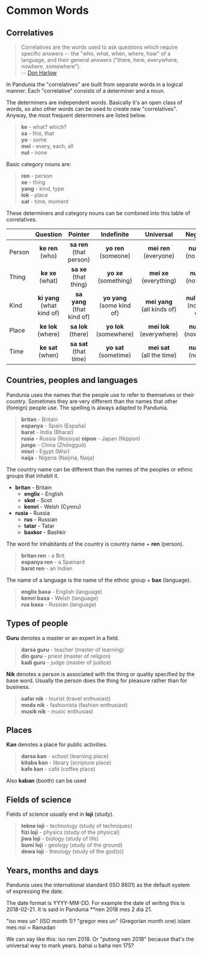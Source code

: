 Common Words
============

<!--
## Opposites

**Fan** is a word that reverses the meaning of the following word.

> **fan bon** - ungood (bad)  
> **fan mol** - unsoft (hard)  
> **fan suk** - dislike  

It's acceptable to use **fan** even if there is already a word that means the opposite thing.

> **long** - long  
> **duan** - short  
> **fan long** - unlong (short)  
> **fan duan** - unshort (long)  
-->


## Correlatives

> Correlatives are the words used to ask questions which require specific answers -- the "who, what, when, where, how" of a language, and their general answers ("there, here, everywhere, nowhere, somewhere").  
> -- [Don Harlow](http://literaturo.org/HARLOW-Don/Esperanto/correlatives.html)

In Pandunia the "correlatives" are built from separate words in a logical manner. Each "correlative" consists of a determiner and a noun.

The determiners are independent words. Basically it's an open class of words, so also other words can be used to create new "correlatives". Anyway, the most frequent determiners are listed below.

> **ke** - what? which?  
> **sa** - this, that  
> **yo** - some  
> **mei** - every, each, all  
> **nul** - none  

Basic category nouns are:

> **ren** - person  
> **xe** - thing  
> **yang** - kind, type  
> **lok** - place  
> **sat** - time, moment  

These determiners and category nouns can be combined into this table of correlatives.

|             | Question                      | Pointer                       | Indefinite                    | Universal                      | Negative                     |
|-------------|:-----------------------------:|:-----------------------------:|:----------------------------:|:-------------------------------:|:----------------------------:|
| Person      | **ke ren**<br>(who)           | **sa ren**<br>(that person)   | **yo ren**<br>(someone)       | **mei ren**<br>(everyone)      | **nul ren**<br>(no-one)      |
| Thing       | **ke xe**<br>(what)           | **sa xe**<br>(that thing)     | **yo xe**<br>(something)      | **mei xe**<br>(everything)     | **nul xe**<br>(nothing)      |
| Kind        | **ki yang**<br>(what kind of) | **sa yang**<br>(that kind of) | **yo yang**<br>(some kind of) | **mei yang**<br>(all kinds of) | **nul yang**<br>(no kind of) |
| Place       | **ke lok**<br>(where)         | **sa lok**<br>(there)         | **yo lok**<br>(somewhere)     | **mei lok**<br>(everywhere)    | **nul lok**<br>(nowhere)     |
| Time        | **ke sat**<br>(when)          | **sa sat**<br>(that time)     | **yo sat**<br>(sometime)      | **mei sat**<br>(all the time)  | **nul sat**<br>(never)       |


## Countries, peoples and languages

Pandunia uses the names that the people use to refer to themselves or their country. Sometimes they are very different than the names that other (foreign) people use. The spelling is always adapted to Pandunia.

> **britan** - Britain  
> **espanya** - Spain (España)  
> **barat** - India (Bharat)  
> **rusia** - Russia (Rossiya)
> **nipon** - Japan (Nippon)  
> **jungo** - China (Zhōngguǒ)  
> **misri** - Egypt (Misr)  
> **naija** - Nigeria (Naijiria, Naija)  

The country name can be different than the names of the peoples or ethnic groups that inhabit it.

- **britan** - Britain
    - **englix** - English
    - **skot** - Scot
    - **kemri** - Welsh (Cymru)
- **rusia** - Russia
    - **rus** - Russian
    - **tatar** - Tatar
    - **baxkor** - Bashkir

The word for inhabitants of the country is country name + **ren** (person).

> **britan ren** - a Brit  
> **espanya ren** - a Spaniard  
> **barat ren** - an Indian  

The name of a language is the name of the ethnic group + **bax** (language).

> **englix baxa** - English (language)  
> **kemri baxa** - Welsh (language)  
> **rus baxa** - Russian (language)


## Types of people

**Guru** denotes a master or an expert in a field.

> **darsa guru** - teacher (master of learning)  
> **din guru** - priest (master of religion)  
> **kadi guru** - judge (master of justice)  

**Nik** denotes a person is associated with the thing or quality specified by the base word. Usually the person does the thing for pleasure rather than for business.

> **safar nik** - tourist (travel enthusiast)  
> **moda nik** - fashionista (fashion enthusiast)  
> **musik nik** - music enthusiast  


## Places

**Kan** denotes a place for public activities.

> **darsa kan** - school (learning place)  
> **kitaba kan** - library (scripture place)  
> **kafe kan** - café (coffee place)  

Also **kaban** (booth) can be used


## Fields of science

Fields of science usually end in **loji** (study).

> **tekne loji** - technology (study of techniques)  
> **fizi loji** - physics (study of the physical)  
> **jiwa loji** - biology (study of life)  
> **bumi loji** - geology (study of the ground)  
> **dewa loji** - theology (study of the god(s))  


## Years, months and days

Pandunia uses the international standard (ISO 8601) as the default system of expressing the date.

The date format is YYYY-MM-DD. For example the date of writing this is 2018-02-21. It is said in Pandunia **nen 2018 mes 2 dia 21.

"iso mes un" (ISO month 1)?
"gregor mes un" (Gregorian month one)
islam mes noi = Ramadan

We can say like this: iso nen 2018. Or "putong nen 2018" because that's the universal way to mark years.
bahai u baha nen 175?



